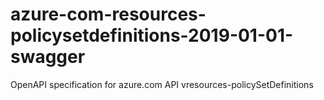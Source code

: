# azure-com-resources-policysetdefinitions-2019-01-01-swagger
OpenAPI specification for azure.com API vresources-policySetDefinitions
